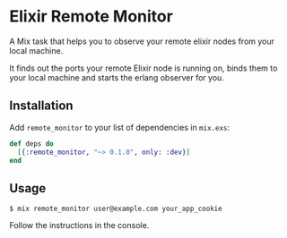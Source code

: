 # Elixir Remote Monitor

A Mix task that helps you to observe your remote elixir nodes from your local machine.

It finds out the ports your remote Elixir node is running on, binds them to your local machine and starts the erlang observer for you.

## Installation

Add `remote_monitor` to your list of dependencies in `mix.exs`:

  ```elixir
  def deps do
    [{:remote_monitor, "~> 0.1.0", only: :dev}]
  end
  ```

## Usage

`$ mix remote_monitor user@example.com your_app_cookie`

Follow the instructions in the console.
